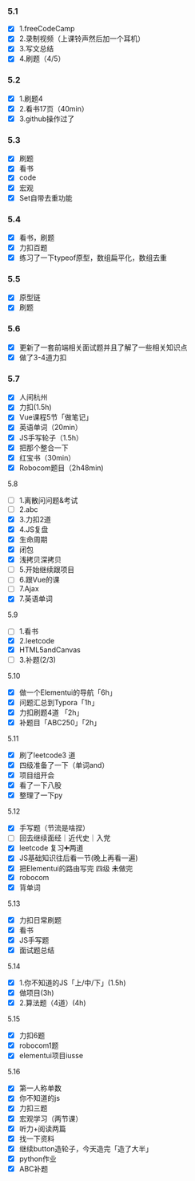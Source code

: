 ### 5.1

- [x] 1.freeCodeCamp
- [x] 2.录制视频（上课铃声然后加一个耳机）
- [x] 3.写文总结
- [x] 4.刷题（4/5）

### 5.2

- [x] 1.刷题4
- [x] 2.看书17页（40min）
- [x] 3.github操作过了

### 5.3

- [x] 刷题
- [x] 看书
- [x] code
- [x] 宏观
- [x] Set自带去重功能

### 5.4

- [x] 看书，刷题
- [x] 力扣百题
- [x] 练习了一下typeof原型，数组扁平化，数组去重

### 5.5

- [x] 原型链
- [x] 刷题

### 5.6
- [x] 更新了一套前端相关面试题并且了解了一些相关知识点
- [x] 做了3-4道力扣

### 5.7

- [x] 人间杭州
- [x] 力扣(1.5h)
- [x] Vue课程5节「做笔记」
- [x] 英语单词（20min）
- [x] JS手写轮子（1.5h）
- [x] 把那个整合一下
- [x] 红宝书（30min）
- [x] Robocom题目（2h48min)

5.8

- [ ] 1.离散问问题&考试
- [ ] 2.abc
- [x] 3.力扣2道
- [x] 4.JS复盘
- [x] 生命周期
- [x] 闭包
- [x] 浅拷贝深拷贝
- [ ] 5.开始继续跟项目
- [ ] 6.跟Vue的课
- [ ] 7.Ajax
- [x] 7.英语单词

5.9

- [ ] 1.看书
- [x] 2.leetcode
- [x] HTML5andCanvas
- [ ] 3.补题(2/3)

5.10

- [x] 做一个Elementui的导航「6h」
- [x] 问题汇总到Typora「1h」
- [x] 力扣刷题4道 「2h」
- [x] 补题目「ABC250」「2h」 

5.11
- [x] 刷了leetcode3 道
- [x] 四级准备了一下（单词and）
- [x] 项目组开会
- [x] 看了一下八股
- [x] 整理了一下py 

5.12

- [x] 手写题（节流是啥捏）
- [ ] 回去继续面经｜近代史｜入党
- [x] leetcode 复习➕两道
- [x] JS基础知识往后看一节(晚上再看一遍)
- [x] 把Elementui的路由写完
四级	未做完
- [x] robocom
- [x] 背单词

5.13
- [x] 力扣日常刷题
- [x] 看书
- [x] JS手写题
- [x] 面试题总结

5.14

- [x] 1.你不知道的JS「上/中/下」(1.5h)
- [x] 做项目(3h)
- [x] 2.算法题（4道）(4h)

5.15

- [x] 力扣6题
- [x] robocom1题
- [x] elementui项目iusse

5.16

- [x] 第一人称单数
- [x] 你不知道的js
- [x] 力扣三题
- [x] 宏观学习（两节课）
- [x] 听力+阅读两篇
- [x] 找一下资料
- [x] 继续button造轮子，今天造完「造了大半」
- [x] python作业
- [x] ABC补题
